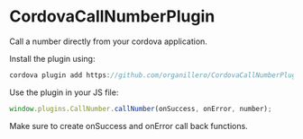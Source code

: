 CordovaCallNumberPlugin
=======================

Call a number directly from your cordova application.

Install the plugin using:

``` java
cordova plugin add https://github.com/organillero/CordovaCallNumberPlugin.git
```

Use the plugin in your JS file:
``` javascript
window.plugins.CallNumber.callNumber(onSuccess, onError, number);
```

Make sure to create onSuccess and onError call back functions.
